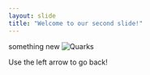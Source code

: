 ```yaml
---
layout: slide
title: "Welcome to our second slide!"
---
```

something new ![Quarks](https://user-images.githubusercontent.com/90348684/132579043-4f62bef9-fc98-4a2b-b86c-6e38ceaacd6f.jpg)

Use the left arrow to go back!
